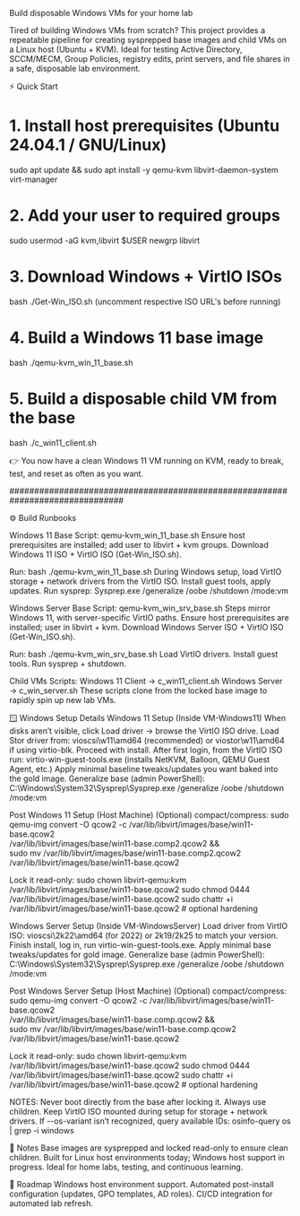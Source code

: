 Build disposable Windows VMs for your home lab

Tired of building Windows VMs from scratch?
This project provides a repeatable pipeline for creating sysprepped base images and child VMs on a Linux host (Ubuntu + KVM). Ideal for testing Active Directory, SCCM/MECM, Group Policies, registry edits, print servers, and file shares in a safe, disposable lab environment.

⚡ Quick Start
# 1. Install host prerequisites (Ubuntu 24.04.1 / GNU/Linux)
sudo apt update && sudo apt install -y qemu-kvm libvirt-daemon-system virt-manager

# 2. Add your user to required groups
sudo usermod -aG kvm,libvirt $USER
newgrp libvirt

# 3. Download Windows + VirtIO ISOs
bash ./Get-Win_ISO.sh (uncomment respective ISO URL's before running)

# 4. Build a Windows 11 base image
bash ./qemu-kvm_win_11_base.sh

# 5. Build a disposable child VM from the base
bash ./c_win11_client.sh

👉 You now have a clean Windows 11 VM running on KVM, ready to break, test, and reset as often as you want.

###############################################################################

⚙️ Build Runbooks

Windows 11 Base
Script: qemu-kvm_win_11_base.sh
Ensure host prerequisites are installed; add user to libvirt + kvm groups.
Download Windows 11 ISO + VirtIO ISO (Get-Win_ISO.sh).

Run:
bash ./qemu-kvm_win_11_base.sh
During Windows setup, load VirtIO storage + network drivers from the VirtIO ISO.
Install guest tools, apply updates.
Run sysprep:
Sysprep.exe /generalize /oobe /shutdown /mode:vm

Windows Server Base
Script: qemu-kvm_win_srv_base.sh
Steps mirror Windows 11, with server-specific VirtIO paths.
Ensure host prerequisites are installed; user in libvirt + kvm.
Download Windows Server ISO + VirtIO ISO (Get-Win_ISO.sh).

Run:
bash ./qemu-kvm_win_srv_base.sh
Load VirtIO drivers.
Install guest tools.
Run sysprep + shutdown.

Child VMs
Scripts:
Windows 11 Client → c_win11_client.sh
Windows Server → c_win_server.sh
These scripts clone from the locked base image to rapidly spin up new lab VMs.

🪟 Windows Setup Details
Windows 11 Setup (Inside VM-Windows11)
When disks aren’t visible, click Load driver → browse the VirtIO ISO drive.
Load Stor driver from:
vioscsi\w11\amd64 (recommended)
or viostor\w11\amd64 if using virtio-blk.
Proceed with install.
After first login, from the VirtIO ISO run:
virtio-win-guest-tools.exe
(installs NetKVM, Balloon, QEMU Guest Agent, etc.)
Apply minimal baseline tweaks/updates you want baked into the gold image.
Generalize base (admin PowerShell):
C:\Windows\System32\Sysprep\Sysprep.exe /generalize /oobe /shutdown /mode:vm

Post Windows 11 Setup (Host Machine)
(Optional) compact/compress:
sudo qemu-img convert -O qcow2 -c /var/lib/libvirt/images/base/win11-base.qcow2 \
 /var/lib/libvirt/images/base/win11-base.comp2.qcow2 && \
sudo mv /var/lib/libvirt/images/base/win11-base.comp2.qcow2 /var/lib/libvirt/images/base/win11-base.qcow2

Lock it read-only:
sudo chown libvirt-qemu:kvm /var/lib/libvirt/images/base/win11-base.qcow2
sudo chmod 0444 /var/lib/libvirt/images/base/win11-base.qcow2
sudo chattr +i /var/lib/libvirt/images/base/win11-base.qcow2   # optional hardening

Windows Server Setup (Inside VM-WindowsServer)
Load driver from VirtIO ISO:
vioscsi\2k22\amd64 (for 2022)
or 2k19/2k25 to match your version.
Finish install, log in, run virtio-win-guest-tools.exe.
Apply minimal base tweaks/updates for gold image.
Generalize base (admin PowerShell):
C:\Windows\System32\Sysprep\Sysprep.exe /generalize /oobe /shutdown /mode:vm

Post Windows Server Setup (Host Machine)
(Optional) compact/compress:
sudo qemu-img convert -O qcow2 -c /var/lib/libvirt/images/base/win11-base.qcow2 \
 /var/lib/libvirt/images/base/win11-base.comp.qcow2 && \
sudo mv /var/lib/libvirt/images/base/win11-base.comp.qcow2 /var/lib/libvirt/images/base/win11-base.qcow2

Lock it read-only: 
sudo chown libvirt-qemu:kvm /var/lib/libvirt/images/base/win11-base.qcow2
sudo chmod 0444 /var/lib/libvirt/images/base/win11-base.qcow2
sudo chattr +i /var/lib/libvirt/images/base/win11-base.qcow2   # optional hardening


NOTES:
Never boot directly from the base after locking it. Always use children.
Keep VirtIO ISO mounted during setup for storage + network drivers.
If --os-variant isn’t recognized, query available IDs:
osinfo-query os | grep -i windows

📌 Notes
Base images are sysprepped and locked read-only to ensure clean children.
Built for Linux host environments today; Windows host support in progress.
Ideal for home labs, testing, and continuous learning.

🚀 Roadmap
Windows host environment support.
Automated post-install configuration (updates, GPO templates, AD roles).
CI/CD integration for automated lab refresh.
